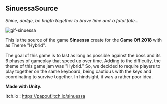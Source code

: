 ## SinuessaSource

*Shine, dodge, be brigth together to brave time and a fatal fate...*

![gif-sinuessa](https://github.com/Bforis/prototypes-unity-games/assets/34284864/e1dd52f6-22ea-4b32-9aa0-76cf1573cbdd)

This is the source of the game **Sinuessa** create for the **Game Off 2018** with as Theme "Hybrid".

The goal of this game is to last as long as possible against the boss and its 6 phases of gameplay that speed up over time. Adding to the difficulty, the theme of this game jam was "Hybrid." So, we decided to require players to play together on the same keyboard, being cautious with the keys and coordinating to survive together. In hindsight, it was a rather poor idea.

**Made with Unity.**

Itch.io : https://papouf.itch.io/sinuessa

